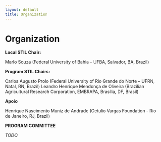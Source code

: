```yaml
---
layout: default
title: Organization
---
```


# Organization

__Local STIL Chair:__

Marlo Souza (Federal University of Bahia – UFBA, Salvador, BA, Brazil)


__Program STIL Chairs:__

Carlos Augusto Prolo (Federal University of Rio Grande do Norte – UFRN, Natal, RN, Brazil) 
Leandro Henrique Mendonça de Oliveira (Brazilian Agricultural Research Corporation, EMBRAPA, Brasília, DF, Brasil)

__Apoio__

Henrique Nascimento Muniz de Andrade (Getulio Vargas Foundation - Rio de Janeiro, RJ, Brazil)

__PROGRAM COMMITTEE__

_TODO_
